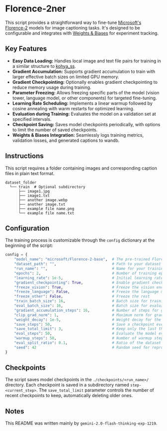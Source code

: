 # Florence-2ner

This script provides a straightforward way to fine-tune [Microsoft's Florence-2](https://huggingface.co/collections/microsoft/florence-6669f44df0d87d9c3bfb76de) models for image captioning tasks. It's designed to be configurable and integrates with [Weights & Biases](https://wandb.ai/site) for experiment tracking.

## Key Features

* **Easy Data Loading:** Handles local image and text file pairs for training in a similar structure to [kohya_ss](https://github.com/bmaltais/kohya_ss).
* **Gradient Accumulation:** Supports gradient accumulation to train with larger effective batch sizes on limited GPU memory.
* **Gradient Checkpointing:**  Optionally enables gradient checkpointing to reduce memory usage during training.
* **Parameter Freezing:** Allows freezing specific parts of the model (vision tower, language model, or other components) for targeted fine-tuning.
* **Learning Rate Scheduling:** Implements a linear warmup followed by cosine annealing with warm restarts for optimized learning.
* **Evaluation during Training:** Evaluates the model on a validation set at specified intervals.
* **Checkpoint Saving:** Saves model checkpoints periodically, with options to limit the number of saved checkpoints.
* **Weights & Biases Integration:** Seamlessly logs training metrics, validation losses, and generated captions to wandb.

## Instructions

This script requires a folder containing images and corresponding caption files in plain text format.

```
dataset_folder
  └── train  # Optional subdirectory
      ├── image1.jpg
      ├── image1.txt
      ├── another image.webp
      ├── another image.txt
      ├── example file name.png
      └── example file name.txt
```

## Configuration

The training process is customizable through the `config` dictionary at the beginning of the script:

```python
config = {
    "model_name": "microsoft/Florence-2-base",  # The pre-trained Florence-2 model to use
    "dataset_path": "",                         # Path to your dataset folder
    "run_name": "",                             # Name for your training run (used for wandb and checkpoints)
    "epochs": 2,                                # Number of training epochs
    "learning_rate": 1e-5,                      # Initial learning rate
    "gradient_checkpointing": True,             # Enable gradient checkpointing to save memory
    "freeze_vision": True,                      # Freeze the vision encoder
    "freeze_language": False,                   # Freeze the language model
    "freeze_other": False,                      # Freeze the rest
    "train_batch_size": 16,                     # Batch size for training
    "eval_batch_size": 16,                      # Batch size for evaluation
    "gradient_accumulation_steps": 16,          # Number of steps for gradient accumulation
    "clip_grad_norm": 1,                        # Maximum norm for gradient clipping
    "weight_decay": 1e-5,                       # Weight decay for the optimizer
    "save_steps": 50,                           # Save a checkpoint every this many steps
    "save_total_limit": 3,                      # Keep only the last this many checkpoints
    "eval_steps": 50,                           # Evaluate the model every this many steps
    "warmup_steps": 50,                         # Number of warmup steps for the learning rate scheduler
    "eval_split_ratio": 0.1,                    # Ratio of the dataset to use for validation
    "seed": 42                                  # Random seed for reproducibility
}
```

## Checkpoints

The script saves model checkpoints in the `./checkpoints/<run_name>/` directory. Each checkpoint is saved in a subdirectory named `step-<current_step>`. The `save_total_limit` parameter controls the number of recent checkpoints to keep, automatically deleting older ones.

## Notes

This README was written mainly by `gemini-2.0-flash-thinking-exp-1219`.
